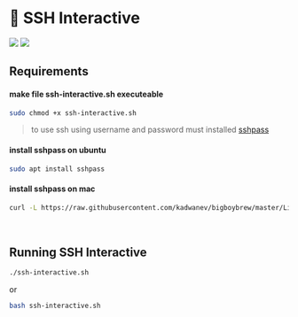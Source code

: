 # 🐚 SSH Interactive

![](https://img.shields.io/badge/Platforms-Linux%20/%20macOS%20-blue.svg)
![](https://img.shields.io/badge/Tools-SSH-orange.svg)
<br>
## Requirements
#### make file ssh-interactive.sh executeable
```bash
sudo chmod +x ssh-interactive.sh
```

> to use ssh using username and password must installed [sshpass](https://linux.die.net/man/1/sshpass) 

#### install sshpass on ubuntu
```bash
sudo apt install sshpass 
```
#### install sshpass on mac
```bash
curl -L https://raw.githubusercontent.com/kadwanev/bigboybrew/master/Library/Formula/sshpass.rb > sshpass.rb && brew install sshpass.rb && rm sshpass.rb
```
<br>

## Running SSH Interactive
```bash
./ssh-interactive.sh
```
or
```bash
bash ssh-interactive.sh
```
